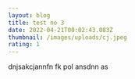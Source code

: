 ```yaml
---
layout: blog
title: test no 3
date: 2022-04-21T00:02:43.083Z
thumbnail: /images/uploads/cj.jpeg
rating: 1
---
```

dnjsakcjannfn fk pol ansdnn as